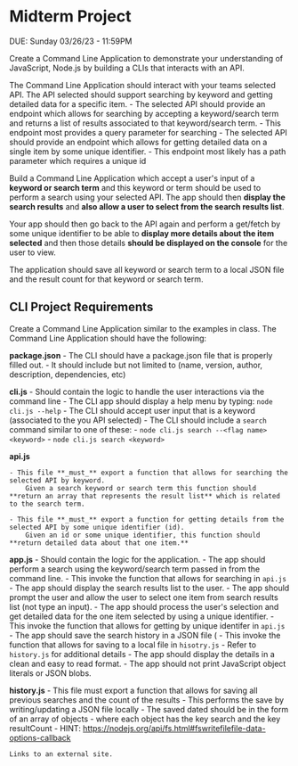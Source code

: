 
# Midterm Project
DUE: Sunday 03/26/23 - 11:59PM



Create a Command Line Application to demonstrate your understanding of JavaScript, Node.js by building a CLIs that interacts with an API.


The Command Line Application should interact with your teams selected API.  The API selected should support searching by keyword and getting detailed data for a specific item.
    - The selected API should provide an endpoint which allows for searching by accepting a keyword/search term and returns a list of results associated to that keyword/search term.
        - This endpoint most provides a query parameter for searching
    - The selected API should provide an endpoint which allows for getting detailed data on a single item by some unique identifier.
        - This endpoint most likely has a path parameter which requires a unique id

 

Build a Command Line Application which accept a user's input of a **keyword or search term** and this keyword or term should be used to perform a search using your selected API.  The app should then **display the search results** and **also allow a user to select from the search results list**. 

Your app should then go back to the API again and perform a get/fetch by some unique identifier to be able to **display more details about the item selected** and then those details **should be displayed on the console** for the user to view. 

The application should save all keyword or search term to a local JSON file and the result count for that keyword or search term.

## CLI Project Requirements

Create a Command Line Application similar to the examples in class.  The Command Line Application should have the following:

**package.json**
    - The CLI should have a package.json file that is properly filled out.
    - It should include but not limited to (name, version, author, description, dependencies, etc)

 
**cli.js**
    - Should contain the logic to handle the user interactions via the command line
    - The CLI app should display a help menu by typing: `node cli.js --help`
    - The CLI should accept user input that is a keyword (associated to the you API selected)
    - The CLI should include a `search` command similar to one of these:
        - `node cli.js search --<flag name> <keyword>`
        - `node cli.js search <keyword>`

 
**api.js**

    - This file **_must_** export a function that allows for searching the selected API by keyword.
        Given a search keyword or search term this function should **return an array that represents the result list** which is related to the search term.

    - This file **_must_** export a function for getting details from the selected API by some unique identifier (id).
        Given an id or some unique identifier, this function should **return detailed data about that one item.**


**app.js**
    - Should contain the logic for the application.
    - The app should perform a search using the keyword/search term passed in from the command line.
        - This invoke the function that allows for searching in `api.js`
    - The app should display the search results list to the user.
    - The app should prompt the user and allow the user to select one item from search results list (not type an input).
    - The app should process the user's selection and get detailed data for the one item selected by using a unique identifier.
        - This invoke the function that allows for getting by unique identifer in `api.js`
    - The app should save the search history in a JSON file (
        - This invoke the function that allows for saving to a local file in `hisotry.js`
        - Refer to `history.js` for additional details
    - The app should display the details in a clean and easy to read format. 
        - The app should not print JavaScript object literals or JSON blobs.

 
**history.js**
    - This file must export a function that allows for saving all previous searches and the count of the results
    - This performs the save by writing/updating a JSON file locally
    - The saved dated should be in the form of an array of objects - where each object has the key search and the key resultCount
    - HINT: https://nodejs.org/api/fs.html#fswritefilefile-data-options-callback 

    Links to an external site.

